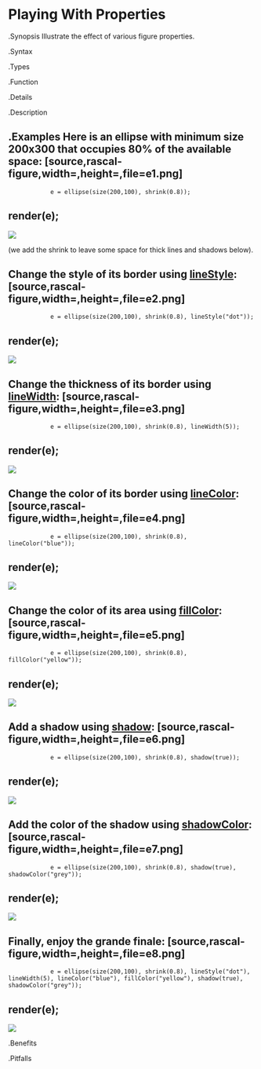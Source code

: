 # Playing With Properties

.Synopsis
Illustrate the effect of various figure properties.

.Syntax

.Types

.Function

.Details

.Description

.Examples
Here is an ellipse with minimum size 200x300 that occupies 80% of the available space:
[source,rascal-figure,width=,height=,file=e1.png]
----
                e = ellipse(size(200,100), shrink(0.8));
render(e);
----

![]((e1.png))

(we add the shrink to leave some space for thick lines and shadows below).

Change the style of its border using [lineStyle]((Libraries:Properties-lineStyle)):
[source,rascal-figure,width=,height=,file=e2.png]
----
                e = ellipse(size(200,100), shrink(0.8), lineStyle("dot"));
render(e);
----

![]((e2.png))


Change the thickness of its border using [lineWidth]((Libraries:Properties-lineWidth)):
[source,rascal-figure,width=,height=,file=e3.png]
----
                e = ellipse(size(200,100), shrink(0.8), lineWidth(5));
render(e);
----

![]((e3.png))


Change the color of its border using [lineColor]((Libraries:Properties-lineColor)):
[source,rascal-figure,width=,height=,file=e4.png]
----
                e = ellipse(size(200,100), shrink(0.8), lineColor("blue"));
render(e);
----

![]((e4.png))


Change the color of its area using [fillColor]((Libraries:Properties-fillColor)):
[source,rascal-figure,width=,height=,file=e5.png]
----
                e = ellipse(size(200,100), shrink(0.8), fillColor("yellow"));
render(e);
----

![]((e5.png))


Add a shadow using [shadow]((Libraries:Properties-shadow)):
[source,rascal-figure,width=,height=,file=e6.png]
----
                e = ellipse(size(200,100), shrink(0.8), shadow(true));
render(e);
----

![]((e6.png))


Add the color of the shadow using [shadowColor]((Libraries:Properties-shadowColor)):
[source,rascal-figure,width=,height=,file=e7.png]
----
                e = ellipse(size(200,100), shrink(0.8), shadow(true), shadowColor("grey"));
render(e);
----

![]((e7.png))


Finally, enjoy the grande finale:
[source,rascal-figure,width=,height=,file=e8.png]
----
                e = ellipse(size(200,100), shrink(0.8), lineStyle("dot"), lineWidth(5), lineColor("blue"), fillColor("yellow"), shadow(true), shadowColor("grey"));
render(e);
----

![]((e8.png))




.Benefits

.Pitfalls


